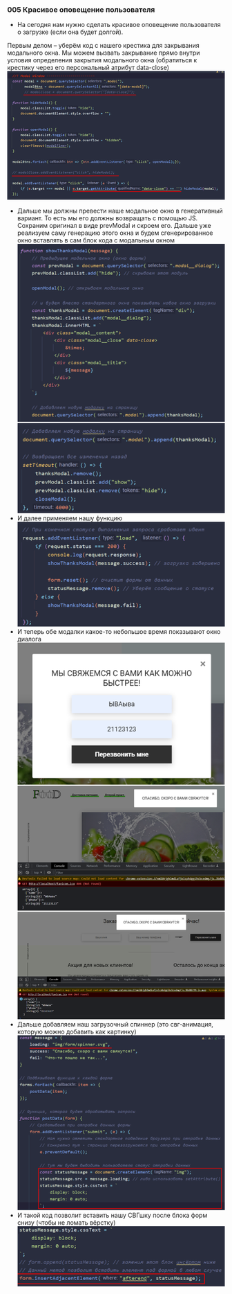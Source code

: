 ### **005 Красивое оповещение пользователя**

- На сегодня нам нужно сделать красивое оповещение пользователя о загрузке (если она будет долгой).

Первым делом – уберём код с нашего крестика для закрывания модального окна. Мы можем вызвать закрывание прямо внутри условия определения закрытия модального окна (обратиться к крестику через его персональный атрибут data-close)
![](../_png/Pasted%20image%2020220909180724.png)
- Дальше мы должны превести наше модальное окно в генеративный вариант. То есть мы его должны возвращать с помощью JS. Сохраним оригинал в виде prevModal и скроем его. Дальше уже реализуем саму генерацию этого окна и будем сгенерированное окно вставлять в сам блок кода с модальным окном
![](../_png/Pasted%20image%2020220909180730.png)
![](../_png/Pasted%20image%2020220909180734.png)
- И далее применяем нашу функцию
![](../_png/Pasted%20image%2020220909180739.png)
- И теперь обе модалки какое-то небольшое время показывают окно диалога
![](../_png/Pasted%20image%2020220909180744.png)
![](../_png/Pasted%20image%2020220909180747.png)
![](../_png/Pasted%20image%2020220909180753.png)
- Дальше добавляем наш загрузочный спиннер (это свг-анимация, которую можно добавить как картинку)
![](../_png/Pasted%20image%2020220909180800.png)
- И такой код позволит вставить нашу СВГшку после блока форм снизу (чтобы не ломать вёрстку)
![](../_png/Pasted%20image%2020220909180805.png)